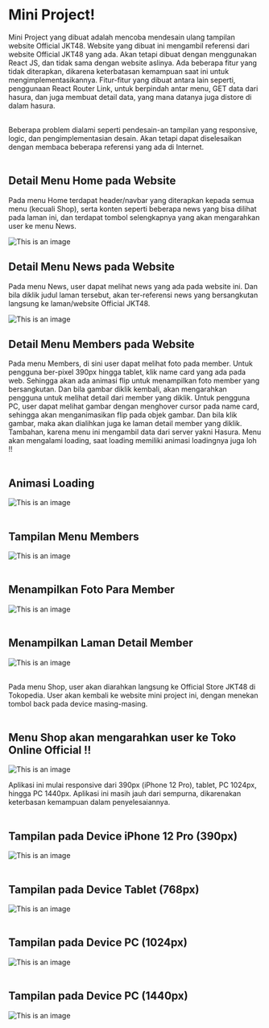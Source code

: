 # Mini Project!

Mini Project yang dibuat adalah mencoba mendesain ulang tampilan website Official JKT48. Website yang dibuat ini mengambil referensi dari website Official JKT48 yang ada. Akan tetapi dibuat dengan menggunakan React JS, dan tidak sama dengan website aslinya. Ada beberapa fitur yang tidak diterapkan, dikarena keterbatasan kemampuan saat ini untuk mengimplementasikannya. Fitur-fitur yang dibuat antara lain seperti, penggunaan React Router Link, untuk berpindah antar menu, GET data dari hasura, dan juga membuat detail data, yang mana datanya juga distore di dalam hasura. <br><br>

Beberapa problem dialami seperti pendesain-an tampilan yang responsive, logic, dan pengimplementasian desain. Akan tetapi dapat diselesaikan dengan membaca beberapa referensi yang ada di Internet.<br><br>

## Detail Menu Home pada Website
Pada menu Home terdapat header/navbar yang diterapkan kepada semua menu (kecuali Shop), serta konten seperti beberapa news yang bisa dilihat pada laman ini, dan terdapat tombol selengkapnya yang akan mengarahkan user ke menu News.

![This is an image](./screenshot/home%20menu/2022-05-16%20(24).png)

## Detail Menu News pada Website
Pada menu News, user dapat melihat news yang ada pada website ini. Dan bila diklik judul laman tersebut, akan ter-referensi news yang bersangkutan langsung ke laman/website Official JKT48. 

![This is an image](./screenshot/news%20menu/2022-05-16%20(16).png)

## Detail Menu Members pada Website
Pada menu Members, di sini user dapat melihat foto pada member. Untuk pengguna ber-pixel 390px hingga tablet, klik name card yang ada pada web. Sehingga akan ada animasi flip untuk menampilkan foto member yang bersangkutan. Dan bila gambar diklik kembali, akan mengarahkan pengguna untuk melihat detail dari member yang diklik. Untuk pengguna PC, user dapat melihat gambar dengan menghover cursor pada name card, sehingga akan menganimasikan flip pada objek gambar. Dan bila klik gambar, maka akan dialihkan juga ke laman detail member yang diklik. Tambahan, karena menu ini mengambil data dari server yakni Hasura. Menu akan mengalami loading, saat loading memiliki animasi loadingnya juga loh !!<br><br>

## Animasi Loading

![This is an image](./screenshot/list_members%20screenshots/2022-05-17%20(2).png)<br><br>

## Tampilan Menu Members

![This is an image](./screenshot/list_members%20screenshots/2022-05-16%20(15).png)<br><br>

## Menampilkan Foto Para Member

![This is an image](./screenshot/list_members%20screenshots/2022-05-17%20(3).png)<br><br>


## Menampilkan Laman Detail Member

![This is an image](./screenshot/detail_members%20screenshots/2022-05-16%20(11).png)<br><br>

Pada menu Shop, user akan diarahkan langsung ke Official Store JKT48 di Tokopedia. User akan kembali ke website mini project ini, dengan menekan tombol back pada device masing-masing.<br><br>

## Menu Shop akan mengarahkan user ke Toko Online Official !!

![This is an image](./screenshot/menu%20shop/2022-05-17%20(5).png)

Aplikasi ini mulai responsive dari 390px (iPhone 12 Pro), tablet, PC 1024px, hingga PC 1440px. Aplikasi ini masih jauh dari sempurna, dikarenakan keterbasan kemampuan dalam penyelesaiannya.<br><br>

## Tampilan pada Device iPhone 12 Pro (390px)

![This is an image](./screenshot/detail_members%20screenshots/2022-05-16%20(7).png)<br><br>


## Tampilan pada Device Tablet (768px)

![This is an image](./screenshot/detail_members%20screenshots/2022-05-16%20(8).png)<br><br>

## Tampilan pada Device PC (1024px)

![This is an image](./screenshot/detail_members%20screenshots/2022-05-16%20(10).png)<br><br>

## Tampilan pada Device PC (1440px)

![This is an image](./screenshot/detail_members%20screenshots/2022-05-16%20(11).png)